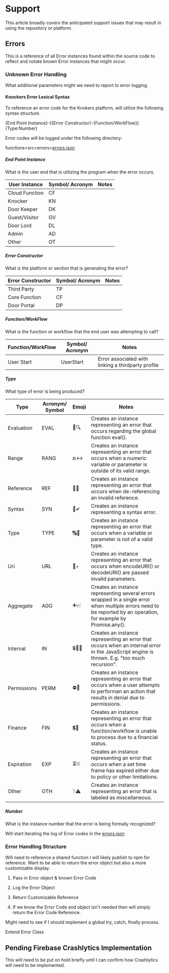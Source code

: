 # Support

This article broadly covers the anticipated support issues that may result in using the repository or platform.

## Errors

This is a reference of all Error instances found within the source code to reflect and notate known Error instances that might occur.

### Unknown Error Handling

What additional parameters might we need to report to error logging.

#### Knockers Error Lexical Syntax

To reference an error code for the Knokers platform, will utilize the following syntax structure.

{End Point Instance}-({Error Constructor}-{Function/WorkFlow}){Type:Number}

Error codes will be logged under the following directory:

functions>src>errors>[errors.json](./functions/src/errors/errors.json)

##### End Point Instance

What is the user end that is utilizing the program when the error occurs.

| User Instance  | Symbol/ Acronym | Notes |
| -------------- | --------------- | ----- |
| Cloud Function | CF              |       |
| Knocker        | KN              |       |
| Door Keeper    | DK              |       |
| Guest/Visitor  | GV              |       |
| Door Lord      | DL              |       |
| Admin          | AD              |       |
| Other          | OT              |       |

##### Error Constructor

What is the platform or section that is generating the error?

| Error Constructor | Symbol/ Acronym | Notes |
| ----------------- | --------------- | ----- |
| Third Party       | TP              |       |
| Core Function     | CF              |       |
| Door Portal       | DP              |       |

##### Function/WorkFlow

What is the function or workflow that the end user was attempting to call?

| Function/WorkFlow | Symbol/ Acronym | Notes                                              |
| ----------------- | --------------- | -------------------------------------------------- |
| User Start        | UserStart       | Error associated with linking a thirdparty profile |

##### Type

What type of error is being produced?

| Type        | Acronym/ Symbol | Emoji | Notes                                                                                                                                                             |
| ----------- | --------------- | ----- | ----------------------------------------------------------------------------------------------------------------------------------------------------------------- |
| Evaluation  | EVAL            | 💭🔍  | Creates an instance representing an error that occurs regarding the global function eval().                                                                       |
| Range       | RANG            | 🔚↔   | Creates an instance representing an error that occurs when a numeric variable or parameter is outside of its valid range.                                         |
| Reference   | REF             | 🔀🔄  | Creates an instance representing an error that occurs when de-referencing an invalid reference.                                                                   |
| Syntax      | SYN             | 🔣✔   | Creates an instance representing a syntax error.                                                                                                                  |
| Type        | TYPE            | 🔠🔢  | Creates an instance representing an error that occurs when a variable or parameter is not of a valid type.                                                        |
| Uri         | URL             | 🔗⤴   | Creates an instance representing an error that occurs when encodeURI() or decodeURI() are passed invalid parameters.                                              |
| Aggregate   | AGG             | ➕📈  | Creates an instance representing several errors wrapped in a single error when multiple errors need to be reported by an operation, for example by Promise.any(). |
| Internal    | IN              | 🔒🙏🏻  | Creates an instance representing an error that occurs when an internal error in the JavaScript engine is thrown. E.g. "too much recursion".                       |
| Permissions | PERM            | ⛔🚦  | Creates an instance representing an error that occurs when a user attempts to performan an action that results in denial due to permissions.                      |
| Finance     | FIN             | 💲💱  | Creates an instance representing an error that occurs when a function/workflow is unable to process due to a financial status.                                    |
| Expiration  | EXP             | ⏳⏲   | Creates an instance representing an error that occurs when a set time frame has expired either due to policy or other limitations.                                |
| Other       | OTH             | ❔⚠   | Creates an instance representing an error that is labeled as miscellaneous.                                                                                       |

##### Number

What is the instance number that the error is being formally recognized?

Will start iterating the log of Error codes in the [errors.json](./functions/src/errors/errors.json)

### Error Handling Structure

Will need to reference a shared function I will likely publish to npm for reference. Want to be able to return the error object but also a more customizable display.

1. Pass in Error object & known Error Code

2. Log the Error Object

3. Return Customizable Reference

4. If we know the Error Code and object isn't needed then will simply return the Error Code Reference.

Might need to see if I should implement a global try, catch, finally process.

Extend Error Class

## Pending Firebase Crashlytics Implementation

This will need to be put on hold briefly until I can confirm how Crashlytics will need to be implemented.
